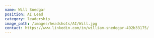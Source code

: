 ```yaml
---
name: Will Snedgar
position: AI Lead
category: leadership
image_path: /images/headshots/AI/Will.jpg
contact: https://www.linkedin.com/in/william-snedegar-492b33175/
---
```

